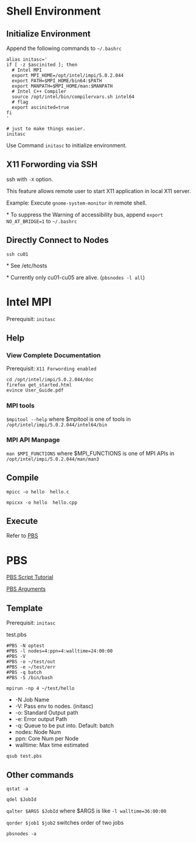 # Shell Environment

## Initialize Environment
Append the following commands to `~/.bashrc`

```
alias initasc='
if [ -z $ascinited ]; then
  # Intel MPI
  export MPI_HOME=/opt/intel/impi/5.0.2.044
  export PATH=$MPI_HOME/bin64:$PATH
  export MANPATH=$MPI_HOME/man:$MANPATH
  # Intel C++ Compiler
  source /opt/intel/bin/compilervars.sh intel64
  # flag
  export ascinited=true
fi
'

# just to make things easier.
initasc
```
Use Command `initasc` to initialize environment.

## X11 Forwording via SSH
ssh with `-X` option.

This feature allows remote user to start X11 application in local X11 server.

Example: Execute `gnome-system-monitor` in remote shell.

\* To suppress the Warning of accessibility bus, append `export NO_AT_BRIDGE=1` to `~/.bashrc`

## Directly Connect to Nodes
`ssh cu01`

\* See /etc/hosts

\* Currently only cu01-cu05 are alive. (`pbsnodes -l all`)



# Intel MPI
Prerequisit: `initasc`

## Help

### View Complete Documentation
Prerequisit: `X11 Forwording enabled`
```
cd /opt/intel/impi/5.0.2.044/doc
firefox get_started.html
evince User_Guide.pdf
```

### MPI tools
`$mpitool --help` where $mpitool is one of tools in `/opt/intel/impi/5.0.2.044/intel64/bin`

### MPI API Manpage
`man $MPI_FUNCTIONS` where $MPI_FUNCTIONS is one of MPI APIs in `/opt/intel/impi/5.0.2.044/man/man3`

## Compile
`mpicc -o hello  hello.c`

`mpicxx -o hello  hello.cpp`

## Execute
Refer to [PBS](#PBS)


# PBS

[PBS Script Tutorial](http://www.doc88.com/p-3874247732913.html)

[PBS Arguments](https://wenku.baidu.com/view/625bcc4ea2161479171128c4.html)

## Template
Prerequisit: `initasc`

test.pbs
```
#PBS -N optest
#PBS -l nodes=4:ppn=4:walltime=24:00:00
#PBS -V
#PBS -o ~/test/out
#PBS -e ~/test/err
#PBS -q batch
#PBS -S /bin/bash

mpirun -np 4 ~/test/hello
```

* -N  Job Name
* -V: Pass env to nodes. (initasc)
* -o: Standard Output path
* -e: Error output Path
* -q: Queue to be put into. Default: batch
* nodes: Node Num
* ppn: Core Num per Node
* walltime: Max time estimated

`qsub test.pbs`

## Other commands
`qstat -a`

`qdel $JobId`

`qalter $ARGS $JobId` where $ARGS is like `-l walltime=36:00:00`

`qorder $job1 $job2` switches order of two jobs

`pbsnodes -a`
